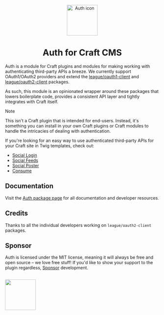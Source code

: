 <p align="center"><img src="https://verbb.imgix.net/plugins/auth/auth-icon.svg" width="100" height="100" alt="Auth icon"></p>
<h1 align="center">Auth for Craft CMS</h1>

Auth is a module for Craft plugins and modules for making working with authenticating third-party APIs a breeze. We currently support OAuth1/OAuth2 providers and extend the [league/oauth1-client](https://github.com/thephpleague/oauth2-client) and [league/oauth2-client](https://github.com/thephpleague/oauth2-client) packages.

As such, this module is an opinionated wrapper around these packages that lowers boilerplate code, provides a consistent API layer and tightly integrates with Craft itself.

> [!NOTE]
> This isn't a Craft plugin that is intended for end-users. Instead, it's something you can install in your own Craft plugins or Craft modules to handle the intricacies of dealing with authentication.
>
> If you're looking for an easy way to use authenticated third-party APIs for your Craft site in Twig templates, check out:
> - [Social Login](https://github.com/verbb/social-login)
> - [Social Feeds](https://github.com/verbb/social-feeds)
> - [Social Poster](https://github.com/verbb/social-poster)
> - [Consume](https://github.com/verbb/consume)

## Documentation
Visit the [Auth package page](https://verbb.io/packages/auth) for all documentation and developer resources.

## Credits
Thanks to all the individual developers working on `league/oauth2-client` packages.

## Sponsor
Auth is licensed under the MIT license, meaning it will always be free and open source – we love free stuff! If you'd like to show your support to the plugin regardless, [Sponsor](https://github.com/sponsors/verbb) development.

<h2></h2>

<a href="https://verbb.io" target="_blank">
    <img width="100" src="https://verbb.io/assets/img/verbb-pill.svg">
</a>
